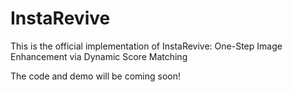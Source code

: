 # InstaRevive
This is the official implementation of InstaRevive: One-Step Image Enhancement via Dynamic Score Matching

The code and demo will be coming soon!
